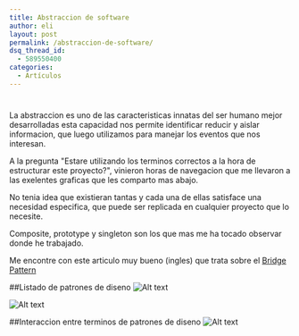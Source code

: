 ```yaml
---
title: Abstraccion de software
author: eli
layout: post
permalink: /abstraccion-de-software/
dsq_thread_id:
  - 589550400
categories:
  - Artículos
---
```

# 
La abstraccion es uno de las caracteristicas innatas del ser humano mejor desarrolladas
esta capacidad nos permite identificar reducir y aislar informacion, que luego 
utilizamos para manejar los eventos que nos interesan.

A la pregunta "Estare utilizando los terminos correctos a la hora de estructurar este proyecto?", vinieron horas de navegacion que me llevaron a las exelentes graficas que les comparto mas abajo.

No tenia idea que existieran tantas y cada una de ellas satisface una necesidad especifica, que puede ser replicada en cualquier proyecto que lo necesite.

Composite, prototype y singleton son los que mas me ha tocado observar donde he trabajado.

Me encontre con este articulo muy bueno (ingles) que trata sobre el [Bridge Pattern](http://simpleprogrammer.com/2015/06/08/design-patterns-simplified-the-bridge-pattern/)


##Listado de patrones de diseno
![Alt text](http://41.media.tumblr.com/d79ae21b90fe235d4b34dc6d9626b628/tumblr_noysmdvEDF1tb3anfo1_1280.jpg "Patrones de diseno 1")

![Alt text](http://41.media.tumblr.com/eca7b79dfe053640e2191de22473c4ed/tumblr_noysmqaReq1tb3anfo1_1280.jpg "Patrones de diseno 2")

##Interaccion entre terminos de patrones de diseno
![Alt text](http://41.media.tumblr.com/31bcfdc78d45ba49e9e5861821f71c0a/tumblr_noyspyXlpQ1tb3anfo1_1280.jpg "Patrones de diseno 2")
